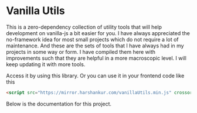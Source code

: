 # Vanilla Utils
This is a zero-dependency collection of utility tools that will help development on vanilla-js a bit easier for you.
I have always appreciated the no-framework idea for most small projects which do not require a lot of maintenance.
And these are the sets of tools that I have always had in my projects in some way or form. I have compiled them here with improvements such that they are helpful in a more macroscopic level.
I will keep updating it with more tools.

Access it by using this library.
Or you can use it in your frontend code like this
```html
<script src="https://mirror.harshankur.com/vanillaUtils.min.js" crossorigin="anonymous"><script>
```

Below is the documentation for this project.
